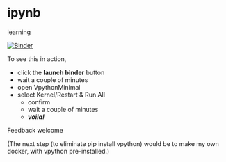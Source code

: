 # ipynb
learning

[![Binder](https://mybinder.org/badge.svg)](https://mybinder.org/v2/gh/jonschull/ipynb/master)

To see this in action, 
* click the **launch binder** button
* wait a couple of minutes
* open VpythonMinimal
* select Kernel/Restart & Run All
  * confirm 
  * wait a couple of minutes
  * ___voila!___

Feedback welcome

(The next step (to eliminate pip install vpython) would be to make my own docker, with vpython pre-installed.)
